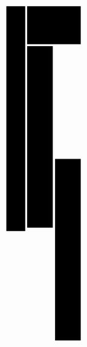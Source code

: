 <!DOCTYPE html>
<html>
<head>
  
  <style>
    .container1 {
    float: left;
    width: 10%;
    height: 592px;
    background-color: black;
  }
  .container2 {
    float: right;
    width: 28%;
    height: 100px;
    margin-right: 61%;
    background-color: black;
        
  }
  .container3 {
    float: left;
    width: 13.5%;
    height: 478px;
    margin-right: 39%;
    margin-left:1% ;
    margin-top: 1%;
    background-color: black;
  }
  .container4 {
    float: right;
    width: 13.5%;
    height: 478px;
    margin-right: 61%;
    margin-left:3% ;
    margin-bottom: 20%;
    margin-top: -35.9%;
    background-color: black;
  }
  </style>
</head>
<body>

<div class="container1"></div>

<div class="container2"></div>

<div class="container3"></div>

<div class="container4"></div>

</body>
</html>
